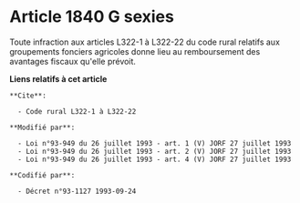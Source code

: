 # Article 1840 G sexies

Toute infraction aux articles L322-1 à L322-22 du code rural relatifs aux groupements fonciers agricoles donne lieu au
remboursement des avantages fiscaux qu'elle prévoit.

**Liens relatifs à cet article**

	**Cite**:

	  - Code rural L322-1 à L322-22

	**Modifié par**:

	  - Loi n°93-949 du 26 juillet 1993 - art. 1 (V) JORF 27 juillet 1993
	  - Loi n°93-949 du 26 juillet 1993 - art. 2 (V) JORF 27 juillet 1993
	  - Loi n°93-949 du 26 juillet 1993 - art. 4 (V) JORF 27 juillet 1993

	**Codifié par**:

	  - Décret n°93-1127 1993-09-24
